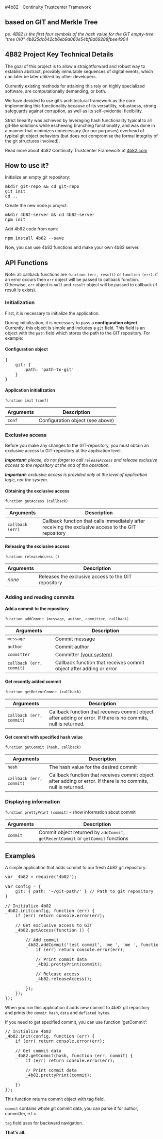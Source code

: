 #4b82 - Continuity Trustcenter Framework
## based on GIT and Merkle Tree

*ps. 4B82 is the first four symbols of the hash value for the GIT empty-tree "tree 0\0" 4b825dc642cb6eb9a060e54bf8d69288fbee4904*

## 4B82 Project Key Technical Details

The goal of this project is to allow a straightforward and robust way to establish abstract, provably immutable sequences of digital events, which can later be later utilized by other developers.

Currently existing methods for attaining this rely on highly specialized software, are computationally demanding, or both.

We have decided to use git’s architectural framework as the core implementing this functionality because of its versatility, robustness, strong safeguards against corruption, as well as its self-evidential flexibility.

Strict linearity was achieved by leveraging hash functionality typical to all git-like solutions while eschewing branching functionality, and was done in a manner that minimizes unnecessary (for our purposes) overhead of typical git object behaviors (but does not compromise the formal integrity of the git structures involved).

Read more about 4b82 Continuity Trustcenter Framework at [4b82.com](http://4b82.com/#/details)

## How to use it?

Initialize an empty git repository:

<pre>mkdir git-repo && cd git-repo
git init
cd ..</pre>

Create the new node.js project:

<pre>mkdir 4b82-server && cd 4b82-server
npm init</pre>

Add 4b82 code from npm:

<pre>npm install 4b82 --save</pre>

Now, you can use 4b82 functions and make your own 4b82 server.

## API Functions

Note: all callback functions are `function (err, result)` or `function (err)`. if an error occurs then `err` object will be passed to callback function. Otherwise, `err` object is `null` and `result` object will be passed to callback (if result is exists).

### Initialization

First, it is necessary to initialize the application.

During initialization, it is necessary to pass a **configuration object**. Currently, this object is simple and includes a `git` field. This field is an object with the `path` field which stores the path to the GIT repository. For example:

#### Configuration object

<pre>{
	git: {
		path: 'path-to-git'
	}
}</pre>

#### Application initialization

`function init (conf)`

| Arguments | Description                      |
| --- | --- |
| `conf`    | Configuration object (see above) |

### Exclusive access

Before you make any changes to the GIT-repository, you must obtain an exclusive access to GIT-repository at the application level.

***Important**: please, do not forget to call `releaseAccess` and release exclusive access to the repository at the end of the operation.*

***Important**: exclusive access is provided only at the level of application logic, not the system.*

#### Obtaining the exclusive access

`function getAccess (callback)`

| Arguments | Description |
| --- | --- |
| `callback (err)` | Callback function that calls immediately after receiving the exclusive access to the GIT repository |

#### Releasing the exclusive access

`function releaseAccess ()`

| Arguments | Description |
| --- | --- |
| *none* | Releases the exclusive access to the GIT repository |

### Adding and reading commits

#### Add a commit to the repository

`function addCommit (message, author, committer, callback)`

| Arguments | Description |
| --- | --- |
| `message` | Commit message |
| `author`  | Commit author |
| `committer` | Committer [(your system)](http://stackoverflow.com/questions/18750808/difference-between-author-and-committer-in-git) |
| `callback (err, commit)` | Callback function that receives commit object after adding or error |

#### Get recently added commit

`function getRecentCommit (callback)`

| Arguments | Description |
| --- | --- |
| `callback (err, commit)` | Callback function that receives commit object after adding or error. If there is no commits, null is returned. |

#### Get commit with specified hash value

`function getCommit (hash, callback)`

| Arguments | Description |
| --- | --- |
| `hash` | The hash value for the desired commit |
| `callback (err, commit)` | Callback function that receives commit object after adding or error. If there is no commits, null is returned. |

### Displaying information

`function prettyPrint (commit)` - show information about commit

| Arguments | Description |
| --- | --- |
| `commit`  | Commit object returned by `addCommit`, `getRecentCommit` or `getCommit` functions |

## Examples

A simple application that adds commit to our fresh 4b82 git repository:

<pre>var _4b82 = require('4b82');

var config = {
	git: { path: '~/git-path/' } // Path to git repository
}

// Initialize 4b82
_4b82.init(config, function (err) {
	if (err) return console.error(err);

	// Get exclusive access to GIT
	_4b82.getAccess(function () {

		// Add commit
		_4b82.addCommit('test commit', 'me <me@localhost>', 'me <me@localhost>', function (err, commit) {
			if (err) return console.error(err);

			// Print commit data
			_4b82.prettyPrint(commit);

			// Release access
			_4b82.releaseAccess();

		});
	});
});
</pre>

When you run this application it adds new commit to 4b82 git repository and prints the `commit hash`, `data` and `deflated bytes`.

If you need to get specified commit, you can use function 'getCommit':

<pre>// Initialize 4b82
_4b82.init(config, function (err) {
	if (err) return console.error(err);

	// Get commit data
	_4b82.getCommit(hash, function (err, commit) {
		if (err) return console.error(err);

		// Print commit data
		_4b82.prettyPrint(commit);

	})
});</pre>

This function returns commit object with tag field.

`commit` contains whole git commit data, you can parse it for author, committer, e.t.c.

`tag` field uses for backward navigation.

**That's all.**
